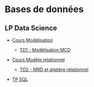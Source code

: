 # Bases de données

## LP Data Science

- [Cours Modélisation](https://docs.google.com/presentation/d/e/2PACX-1vShmCW6ctqtSpUNnUwJb7hoPZ4FMhPkKfWeZQno26AnGW0MTWMVoJJ-O-YUMHwoZA---TMmTbYYJ0Jk/pub?start=false&loop=false&delayms=3000)
    - [TD1 - Modélisation MCD](td1)
    <!-- - [TD1 - correction](td1-correction) -->
    
- [Cours Modèle relationnel](https://docs.google.com/presentation/d/e/2PACX-1vR3QQQT7o77V2wAiLpilh0iACfQ8uP4mznxkM912DQ4DltNNDx884cbreRLQkgwmjUHGSofNGYTH8oC/pub?start=false&loop=false&delayms=3000)
    - [TD2 - MRD et algèbre relationnel](td2)
    <!-- - [TD2 - correction MRD](td2-correction-MRD) -->
    <!-- - [TD2 - correction SQL](td2-correction-SQL) -->
    
- [TP SQL](tp1)
    <!-- - [TP - correction](tp1-correction) -->